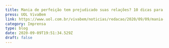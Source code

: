 ```yaml
---
title: Mania de perfeição tem prejudicado suas relações? 10 dicas para reverter
press: UOL VivaBem
link: https://www.uol.com.br/vivabem/noticias/redacao/2020/09/09/mania-de-perfeicao-tem-prejudicado-suas-relacoes-10-dicas-para-reverter.htm
category: Imprensa
type: blog
date: 2020-09-09T19:51:34.529Z
draft: false
---
```

